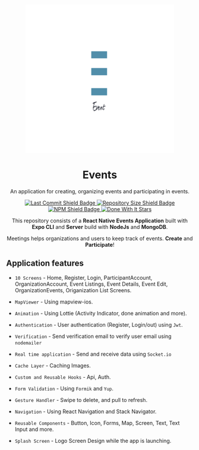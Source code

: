 <p align="center">
    <a>
        <img src="app/assets/splash1.png" width="400" alt="Event Logo"/>
    </a>
    <h1 align="center"> Events </h1>
</p>

<p align="center">
    An application for creating, organizing events and participating in events.
</p>

<p align="center">
    <a href="https://github.com/MohamedEsssam/Events">
        <img src="https://img.shields.io/github/last-commit/MohamedEsssam/Events" alt="Last Commit Shield Badge"/>
    </a>
    <a href="https://github.com/MohamedEsssam/DoneWithIt/archive/master.zip">
        <img src="https://img.shields.io/github/repo-size/MohamedEsssam/Events" alt="Repository Size Shield Badge"/>
    </a>
    <a href="https://www.npmjs.com/package/npm">
        <img src="https://img.shields.io/npm/v/npm" alt="NPM Shield Badge"/>
    </a>
    <a href="https://github.com/MohamedEsssam/DoneWithIt/stargazers">
        <img src="https://img.shields.io/github/stars/MohamedEsssam/Events?style=social" alt="Done With It Stars" >
    </a>
</p>
<p align="center">
    This repository consists of a <strong>React Native Events Application</strong> built with <strong>Expo CLI</strong> and <strong>Server</Strong> build with <strong>NodeJs</strong> and <strong>MongoDB</strong>.
</p>

<p align="center">
    Meetings helps organizations and users to keep track of events. <strong>Create</strong> and <strong>Participate</strong>!
</p>

## Application features

* `10 Screens` - Home, Register, Login, ParticipantAccount, OrganizationAccount, Event Listings, Event Details, Event Edit, OrganizationEvents, Origanization List Screens.

* `MapViewer` - Using mapview-ios.

* `Animation` - Using Lottie (Activity Indicator, done animation and more).

* `Authentication` - User authentication (Register, Login/out) using `Jwt`.

* `Verification` - Send verification email to verify user email using `nodemailer `

* `Real time application` - Send and receive data using `Socket.io`

* `Cache Layer` - Caching Images.

* `Custom and Reusable Hooks` - Api, Auth.

* `Form Validation` - Using `Formik` and `Yup`.

* `Gesture Handler` - Swipe to delete, and pull to refresh.

* `Navigation` - Using React Navigation and Stack Navigator.

* `Reusable Components` - Button, Icon, Forms, Map, Screen, Text, Text Input and more.

* `Splash Screen` - Logo Screen Design while the app is launching.
